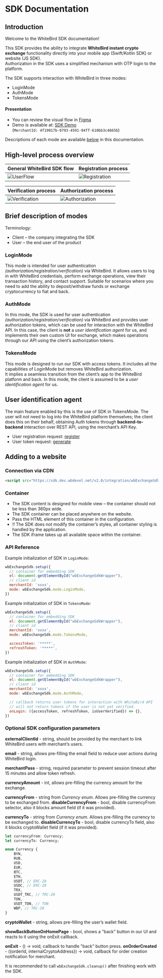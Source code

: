 # SDK Documentation

## Introduction
Welcome to the WhiteBird SDK documentation!

This SDK provides the ability to integrate **WhiteBird instant crypto exchange** functionality directly into your mobile app (Swift/Kotlin SDK) or website (JS SDK).  
Authorization in the SDK uses a simplified mechanism with OTP login to the platform.

The SDK supports interaction with WhiteBird in three modes:
- LoginMode
- AuthMode
- TokensMode

#### Presentation
- You can review the visual flow in [Figma](https://www.figma.com/design/QhTl1W0BEncjvGXRu03UiW/SDK-flow?node-id=0-1&p=f)
- Demo is available at: [SDK Demo](https://sdk.dev.wbdevel.net/v2.0/assets/sdk-demo/index.html)  
  (```MerchantId: 4f19017b-0793-4591-94ff-610bb3c4665b```)

Descriptions of each mode are available [below](#brief-description-of-modes) in this documentation.

## High-level process overview

| General WhiteBird SDK flow | Registration process |
|-|-|
| ![UserFlow](UserFlow.drawio.svg) | ![Registration](Registration.drawio.svg) |

| Verification process | Authorization process                      |
|-|--------------------------------------------|
| ![Verification](verification.drawio.svg) | ![Authorization](Authorization.drawio.svg) |

## Brief description of modes

Terminology:
- Client – the company integrating the SDK
- User – the end user of the product

### LoginMode
This mode is intended for user authentication *(authorization/registration/verification)* via WhiteBird. It allows users to log in with WhiteBird credentials, perform exchange operations, view their transaction history, and contact support. Suitable for scenarios where you need to add the ability to deposit/withdraw funds or exchange cryptocurrency to fiat and back.

### AuthMode
In this mode, the SDK is used for user authentication *(authorization/registration/verification)* via WhiteBird and provides user authorization tokens, which can be used for interaction with the WhiteBird API. In this case, the client is **not** a *user identification agent* for us, and implements their own custom UI for exchange, which makes operations through our API using the client’s authorization tokens.

### TokensMode
This mode is designed to run our SDK with access tokens. It includes all the capabilities of LoginMode but removes WhiteBird authorization.  
It implies a seamless transition from the client’s app to the WhiteBird platform and back. In this mode, the client is assumed to be a *user identification agent* for us.

## User identification agent

The main feature enabled by this is the use of SDK in TokensMode. The user will not need to log into the WhiteBird platform themselves; the client does this on their behalf, obtaining Auth tokens through **backend-to-backend** interaction over REST API, using the merchant’s API Key.

- User registration request: [register](../onboardingAPI/README.md#register-post-request)
- User token request: [generate](../onboardingAPI/README.md#generate-tokens-request)

## Adding to a website

### Connection via CDN
```html
<script src="https://sdk.dev.wbdevel.net/v2.0/integration/wbExchangeSdk-v001.js"></script>
```

### Container
- The SDK content is designed for mobile view – the container should not be less than 360px wide.
- The SDK container can be placed anywhere on the website.
- Pass the HTML element of this container in the configuration.
- !! The SDK does not modify the container’s styles, all container styling is handled by the application.
- The SDK iframe takes up all available space within the container.

### API Reference
Example initialization of SDK in ```LoginMode```:
```javascript
wbExchangeSdk.setup({
  // container for embedding SDK
  el: document.getElementById("wbExchangeSdkWrapper"),
  // client id
  merchantId: 'xxxx',
  mode: wbExchangeSdk.mode.LoginMode,
})
```

Example initialization of SDK in ```TokensMode```:
```javascript
wbExchangeSdk.setup({
  // container for embedding SDK
  el: document.getElementById("wbExchangeSdkWrapper"),
  // client id
  merchantId: 'xxxx',
  mode: wbExchangeSdk.mode.TokensMode,

  accessToken: '*****',
  refreshToken: '*****',
})
```

Example initialization of SDK in ```AuthMode```:
```javascript
wbExchangeSdk.setup({
  // container for embedding SDK
  el: document.getElementById("wbExchangeSdkWrapper"),
  // client id
  merchantId: 'xxxx',
  mode: wbExchangeSdk.mode.AuthMode,

  // callback returns user tokens for interaction with WhiteBird API
  // will not return tokens if the user is not yet verified.
  onLogin: ({accessToken, refreshToken, isUserVerified}) => {},
})
```

### Optional SDK configuration parameters

**externalClientId** - string, should be provided by the merchant to link WhiteBird users with merchant’s users.

**email** - string, allows pre-filling the email field to reduce user actions during WhiteBird login.

**merchantPass** - string, required parameter to prevent session timeout after 15 minutes and allow token refresh.

**currencyAmount** - int, allows pre-filling the currency amount for the exchange.

**currencyFrom** - string from _Currency enum_. Allows pre-filling the currency to be exchanged from.
**disableCurrencyFrom** - bool, disable currencyFrom selector, also it blocks amount field (if it was provided).

**currencyTo** - string from _Currency enum_. Allows pre-filling the currency to be exchanged to.
**disableCurrencyTo** - bool, disable currencyTo field, also it blocks cryptoWallet field (if it was provided).

```typescript
let currencyFrom: Currency;
let currencyTo: Currency;

enum Currency {
    BYN,
    RUB,
    USD,
    EUR,
    BTC,
    ETH,
    USDT, // ERC-20
    USDC, // ERC-20
    TRX,
    USDT_TRC, // TRC-20
    TON,
    USDT_TON, // TON
    WBP, // TRC-20
}
```
**cryptoWallet** - string, allows pre-filling the user’s wallet field.

**showBackButtonOnHomePage** - bool, shows a "back" button in our UI and reacts to it using the onExit callback.

**onExit** - () -> void, callback to handle "back" button press.
**onOrderCreated** - ({orderId, internalCryptoAddress}) -> void, callback for order creation notification for merchant.

It is recommended to call ```wbExchangeSdk.cleanup()``` after finishing work with the SDK.
